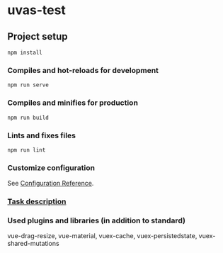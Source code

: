 # uvas-test

## Project setup
```
npm install
```

### Compiles and hot-reloads for development
```
npm run serve
```

### Compiles and minifies for production
```
npm run build
```

### Lints and fixes files
```
npm run lint
```

### Customize configuration
See [Configuration Reference](https://cli.vuejs.org/config/).

### [Task description](https://drive.google.com/file/d/1dxG9OTqTl93VvTelXKloRp_l6NGwM_7J/view?usp=sharing)

### Used plugins and libraries (in addition to standard)
vue-drag-resize, vue-material, vuex-cache, vuex-persistedstate, vuex-shared-mutations

